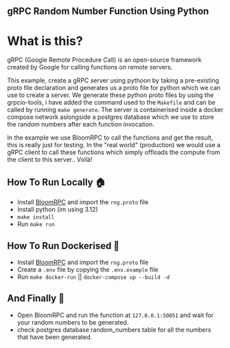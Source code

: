 ## gRPC Random Number Function Using Python

# What is this?
gRPC (Google Remote Procedure Call) is an open-source framework created by Google for calling functions on remote servers.

This example, create a gRPC server using pythoon by taking a pre-existing proto file declaration and generates us a proto file for python which we can use to create a server. We generate these python proto files by using the grpcio-tools, i have added the command used to the `Makefile` and can be called by running `make generate`. The server is containerised inside a docker compose network aslongside a postgres database which we use to store the random numbers after each function invocation.

In the example we use BloomRPC to call the functions and get the result, this is really just for testing. In the "real world" (production) we would use a gRPC client to call these functions which simply offloads the compute from the client to this server.. Voilà!



## How To Run Locally 🏠
- Install [BloomRPC](https://github.com/bloomrpc/bloomrpc) and import the `rng.proto` file
- Install python (im using 3.12)
- `make install`
- Run `make run`


## How To Run Dockerised 🧰
- Install [BloomRPC](https://github.com/bloomrpc/bloomrpc) and import the `rng.proto` file
- Create a `.env` file by copying the `.env.example` file
- Run `make docker-run` || `docker-compose up --build -d`

## And Finally 🎉
- Open BloomRPC and run the function at `127.0.0.1:50051` and wait for your random numbers to be generated.
- check postgres database random_numbers table for all the numbers that have been generated.


